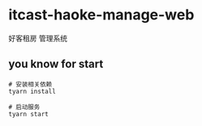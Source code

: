 # itcast-haoke-manage-web

好客租房 管理系统

## you know for start

```shell
# 安装相关依赖
tyarn install

# 启动服务
tyarn start
```
